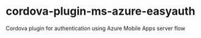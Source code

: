 # cordova-plugin-ms-azure-easyauth
Cordova plugin for authentication using Azure Mobile Apps server flow
